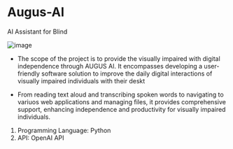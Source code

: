 # Augus-AI
AI Assistant for Blind


![image](https://github.com/2149-SRUTHI-S/Augus-AI/assets/129876043/f6a436d6-a109-4d88-98a7-a4282899ad0f)


- The scope of the project is to provide the visually impaired with digital independence through AUGUS AI. It encompasses developing a user-friendly software solution to improve the daily digital interactions of visually impaired individuals with their deskt

- From reading text aloud and transcribing spoken words to navigating to variuos web applications and managing files, it provides comprehensive support, enhancing independence and productivity for visually impaired individuals.

1. Programming Language: Python
2. API: OpenAI API
